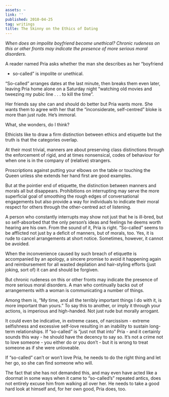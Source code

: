 ```yaml
---
assets: ~
link: ''
published: 2010-04-25
tag: writings
title: The Skinny on the Ethics of Dating
---
```

*When does an impolite boyfriend become unethical? Chronic rudeness on
this or other fronts may indicate the presence of more serious moral
disorders.*

A reader named Pria asks whether the man she describes as her “boyfriend
- so-called” is impolite or unethical.

“So-called” arranges dates at the last minute, then breaks them even
later, leaving Pria home alone on a Saturday night “watching old movies
and tweezing my pubic line . . . to kill the time”.

Her friends say she can and should do better but Pria wants more. She
wants them to agree with her that the “inconsiderate, self-centred”
bloke is more than just rude. He’s immoral.

What, she wonders, do I think?

Ethicists like to draw a firm distinction between ethics and etiquette
but the truth is that the categories overlap.

At their most trivial, manners are about preserving class distinctions
through the enforcement of rigid, and at times nonsensical, codes of
behaviour for when one is in the company of (relative) strangers.

Proscriptions against putting your elbows on the table or touching the
Queen unless she extends her hand first are good examples.

But at the pointier end of etiquette, the distinction between manners
and morals all but disappears. Prohibitions on interrupting may serve
the more superficial goal of smoothing the rough edges of conversational
engagements but also provide a way for individuals to indicate their
moral respect for others through the other-centred act of listening.

A person who constantly interrupts may show not just that he is
ill-bred, but so self-absorbed that the only person’s ideas and feelings
he deems worth hearing are his own. From the sound of it, Pria is right.
“So-called” seems to be afflicted not just by a deficit of manners, but
of morals, too. Yes, it is rude to cancel arrangements at short notice.
Sometimes, however, it cannot be avoided.

When the inconvenience caused by such breach of etiquette is accompanied
by an apology, a sincere promise to avoid it happening again and
reimbursement for all wasted depilation and hair-styling efforts (just
joking, sort of) it can and should be forgiven.

But chronic rudeness on this or other fronts may indicate the presence
of more serious moral disorders. A man who continually backs out of
arrangements with a woman is communicating a number of things.

Among them is, “My time, and all the terribly important things I do with
it, is more important than yours.” To say this to another, or imply it
through your actions, is imperious and high-handed. Not just rude but
morally arrogant.

It could even be indicative, in extreme cases, of narcissism - extreme
selfishness and excessive self-love resulting in an inability to sustain
long-term relationships. If “so-called” is “just not that into” Pria -
and it certainly sounds this way - he should have the decency to say so.
It’s not a crime not to love someone - you either do or you don’t - but
it is wrong to treat someone as if she were unloveable.

If “so-called” can’t or won’t love Pria, he needs to do the right thing
and let her go, so she can find someone who will.

The fact that she has not demanded this, and may even have acted like a
doormat in some ways when it came to “so-called’s” repeated antics, does
not entirely excuse him from walking all over her. He needs to take a
good hard look at himself and, for her own good, Pria does, too.